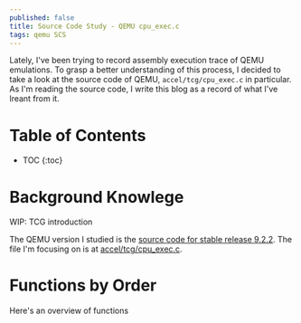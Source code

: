 ```yaml
---
published: false
title: Source Code Study - QEMU cpu_exec.c
tags: qemu SCS
---
```


Lately, I've been trying to record assembly execution trace of QEMU emulations. To grasp a better understanding of this process, I decided to take a look at the source code of QEMU, ```accel/tcg/cpu_exec.c``` in particular. As I'm reading the source code, I write this blog as a record of what I've lreant from it. 

# Table of Contents
* TOC
{:toc}

# Background Knowlege 
WIP: TCG introduction

The QEMU version I studied is the [source code for stable release 9.2.2](https://github.com/qemu/qemu/tree/ea35a5082a5fe81ce8fd184b0e163cd7b08b7ff7). The file I'm focusing on is at [accel/tcg/cpu_exec.c](https://github.com/qemu/qemu/blob/ea35a5082a5fe81ce8fd184b0e163cd7b08b7ff7/accel/tcg/cpu-exec.c).  

# Functions by Order
Here's an overview of functions 


